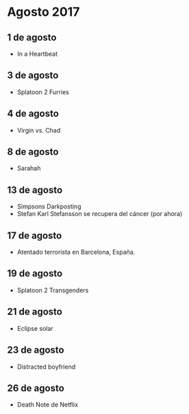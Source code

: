 Agosto 2017
===========

## 1 de agosto
 - In a Heartbeat
 
## 3 de agosto
 - Splatoon 2 Furries
 
## 4 de agosto
 - Virgin vs. Chad

## 8 de agosto
 - Sarahah

## 13 de agosto
 - Simpsons Darkposting
 - Stefan Karl Stefansson se recupera del cáncer (por ahora)

## 17 de agosto
 - Atentado terrorista en Barcelona, España.

## 19 de agosto
 - Splatoon 2 Transgenders

## 21 de agosto
 - Eclipse solar
 
## 23 de agosto
 - Distracted boyfriend

## 26 de agosto
 - Death Note de Netflix
